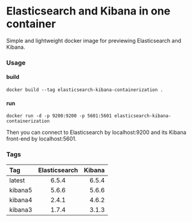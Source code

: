 # Elasticsearch and Kibana in one container

Simple and lightweight docker image for previewing Elasticsearch and Kibana.


### Usage
#### build
```
docker build --tag elasticsearch-kibana-containerization .
```
#### run
```
docker run -d -p 9200:9200 -p 5601:5601 elasticsearch-kibana-containerization
```
Then you can connect to Elasticsearch by localhost:9200 and its Kibana front-end by localhost:5601.

### Tags
|Tag	    |Elasticsearch	|Kibana
|:------    |:-----:| -----:|
|latest	    |6.5.4	|6.5.4
|kibana5	|5.6.6	|5.6.6
|kibana4	|2.4.1	|4.6.2
|kibana3	|1.7.4	|3.1.3
